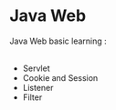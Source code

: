 # Java Web
Java Web basic learning : <br />
<br />
- Servlet <br />
- Cookie and Session <br />
- Listener <br />
- Filter <br />
